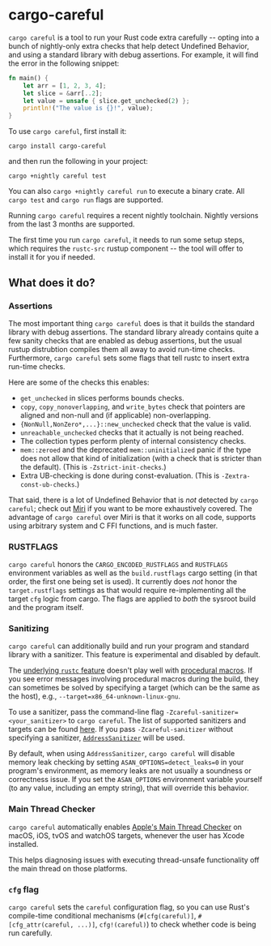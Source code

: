 # cargo-careful

`cargo careful` is a tool to run your Rust code extra carefully -- opting into a bunch of
nightly-only extra checks that help detect Undefined Behavior, and using a standard library with
debug assertions. For example, it will find the error in the following snippet:

```rust
fn main() {
    let arr = [1, 2, 3, 4];
    let slice = &arr[..2];
    let value = unsafe { slice.get_unchecked(2) };
    println!("The value is {}!", value);
}
```

To use `cargo careful`, first install it:

```
cargo install cargo-careful
```

and then run the following in your project:

```
cargo +nightly careful test
```

You can also `cargo +nightly careful run` to execute a binary crate. All `cargo test` and `cargo
run` flags are supported.

Running `cargo careful` requires a recent nightly toolchain. Nightly versions from the last 3 months
are supported.

The first time you run `cargo careful`, it needs to run some setup steps, which requires the
`rustc-src` rustup component -- the tool will offer to install it for you if needed.

## What does it do?

### Assertions

The most important thing `cargo careful` does is that it builds the standard library with debug
assertions. The standard library already contains quite a few sanity checks that are enabled as
debug assertions, but the usual rustup distrubtion compiles them all away to avoid run-time checks.
Furthermore, `cargo careful` sets some flags that tell rustc to insert extra run-time checks.

Here are some of the checks this enables:

- `get_unchecked` in slices performs bounds checks.
- `copy`, `copy_nonoverlapping`, and `write_bytes` check that pointers are aligned and non-null and
  (if applicable) non-overlapping.
- `{NonNull,NonZero*,...}::new_unchecked` check that the value is valid.
- `unreachable_unchecked` checks that it actually is not being reached.
- The collection types perform plenty of internal consistency checks.
- `mem::zeroed` and the deprecated `mem::uninitialized` panic if the type does not allow that kind
  of initialization (with a check that is stricter than the default). (This is `-Zstrict-init-checks`.)
- Extra UB-checking is done during const-evaluation. (This is `-Zextra-const-ub-checks`.)

That said, there is a lot of Undefined Behavior that is *not* detected by `cargo careful`; check out
[Miri](https://github.com/rust-lang/miri) if you want to be more exhaustively covered.
The advantage of `cargo careful` over Miri is that it works on all code, supports using arbitrary system and C FFI functions, and is much faster.

### RUSTFLAGS

`cargo careful` honors the `CARGO_ENCODED_RUSTFLAGS` and `RUSTFLAGS` environment variables as well
as the `build.rustflags` cargo setting (in that order, the first one being set is used). It
currently does *not* honor the `target.rustflags` settings as that would require re-implementing all
the target `cfg` logic from cargo. The flags are applied to *both* the sysroot build and the program
itself.

### Sanitizing

`cargo careful` can additionally build and run your program and standard library
with a sanitizer. This feature is experimental and disabled by default.

The [underlying `rustc` feature](https://doc.rust-lang.org/nightly/unstable-book/compiler-flags/sanitizer.html)
doesn't play well with [procedural macros](https://doc.rust-lang.org/reference/procedural-macros.html).
If you see error messages involving procedural macros during the build, they
can sometimes be solved by specifying a target (which can be the same as the host),
e.g., `--target=x86_64-unknown-linux-gnu`.

To use a sanitizer, pass the command-line flag `-Zcareful-sanitizer=<your_sanitizer>` to `cargo careful`.
The list of supported sanitizers and targets can be found
[here](https://doc.rust-lang.org/nightly/unstable-book/compiler-flags/sanitizer.html).
If you pass `-Zcareful-sanitizer` without specifying a sanitizer, [`AddressSanitizer`](https://clang.llvm.org/docs/AddressSanitizer.html)
will be used.

By default, when using `AddressSanitizer`, `cargo careful` will disable memory leak checking by
setting `ASAN_OPTIONS=detect_leaks=0` in your program's environment, as memory leaks are not
usually a soundness or correctness issue. If you set the `ASAN_OPTIONS` environment variable
yourself (to any value, including an empty string), that will override this behavior.

### Main Thread Checker

`cargo careful` automatically enables [Apple's Main Thread Checker](https://developer.apple.com/documentation/xcode/diagnosing-memory-thread-and-crash-issues-early#Detect-improper-UI-updates-on-background-threads) on macOS, iOS, tvOS and watchOS targets, whenever the user has Xcode installed.

This helps diagnosing issues with executing thread-unsafe functionality off the main thread on those platforms.

### `cfg` flag

`cargo careful` sets the `careful` configuration flag, so you can use Rust's compile-time
conditional mechanisms (`#[cfg(careful)]`, `#[cfg_attr(careful, ...)]`, `cfg!(careful)`) to check
whether code is being run carefully.
